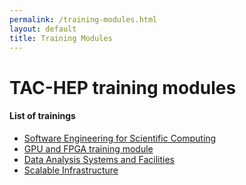 ```yaml
---
permalink: /training-modules.html
layout: default
title: Training Modules
---
```


# TAC-HEP training modules



#### List of trainings

* [Software Engineering for Scientific Computing](/training-modules/software-engineering)
* [GPU and FPGA training module](/training-modules/uw-gpu-fpga)
* [Data Analysis Systems and Facilities](/training-modules/analysis-systems-and-facilities)
* [Scalable Infrastructure](/training-modules/scalable-infrastructure)


